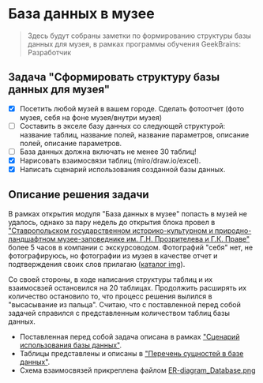 # База данных в музее
> Здесь будут собраны заметки по формированию структуры базы данных для музея, в рамках программы обучения GeekBrains: Разработчик

## Задача "Сформировать структуру базы данных для музея"

- [x] Посетить любой музей в вашем городе. Сделать фотоотчет (фото музея, себя на фоне музея/внутри музея)  
- [ ] Составить в экселе базу данных со следующей структурой: название таблиц, название полей, название параметров, описание полей, описание параметров.
- [ ] База данных должна включать не менее 30 таблиц!  
- [x]  Нарисовать взаимосвязи таблиц (miro/draw.io/excel).  
- [x]  Написать сценарий использования созданной базы данных.

## Описание решения задачи

В рамках открытия модуля "База данных в музее" попасть в музей не удалось, однако за пару недель до открытия блока провел в ["Ставропольском государственном историко-культурном и природно-ландшафтном музее-заповеднике им. Г.Н. Прозрителева и Г.К. Праве"](https://go.2gis.com/4bxx6) более 5 часов в компании с экскурсоводом. Фотографий "себя" нет, не фотографируюсь, но фотографии из музея в качестве отчет и подтверждения своих слов прилагаю ([каталог img](https://github.com/AllIWantIsNotAvailable/GeekBrains_MuseumDatabase/tree/main/img)).

Со своей стороны, в ходе написания структуры таблиц и их взаимосвзей остановился на 20 таблицах. Продолжить расширять их количество остановило то, что процесс решения вылился в "высасывание из пальца". Считаю, что с поставленной перед собой задачей справился с представленным количеством таблиц базы данных.

- Поставленная перед собой задача описана в рамках ["Сценарий использования базы данных"](https://github.com/AllIWantIsNotAvailable/GeekBrains_MuseumDatabase/blob/main/DatabaseScenario.md).
- Таблицы представлены и описаны в ["Перечень сущностей в базе данных"](https://github.com/AllIWantIsNotAvailable/GeekBrains_MuseumDatabase/blob/main/DatabaseEntities.md).
- Схема взаимосвязей прикреплена файлом [ER-diagram_Database.png](https://github.com/AllIWantIsNotAvailable/GeekBrains_MuseumDatabase/blob/main/ER-diagram_Database.png)